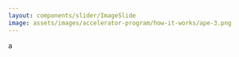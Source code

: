 ```yaml
---
layout: components/slider/ImageSlide
image: assets/images/accelerator-program/how-it-works/ape-3.png
---
```


a
